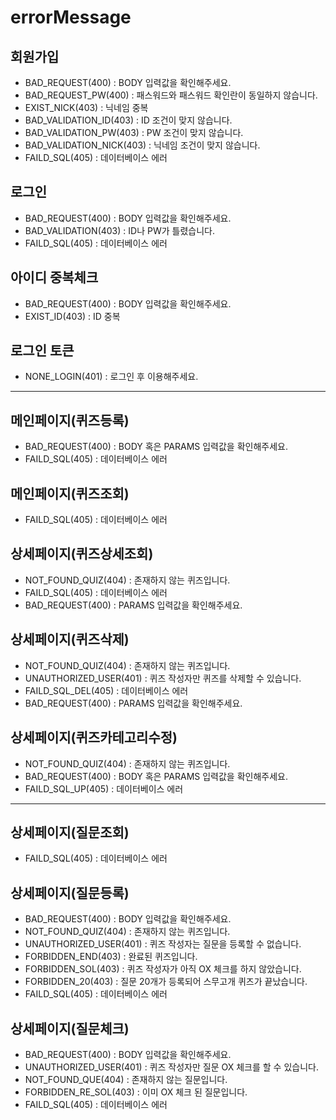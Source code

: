 # errorMessage #
## 회원가입 ##
- BAD_REQUEST(400) : BODY 입력값을 확인해주세요.
- BAD_REQUEST_PW(400) : 패스워드와 패스워드 확인란이 동일하지 않습니다.
- EXIST_NICK(403) : 닉네임 중복
- BAD_VALIDATION_ID(403) : ID 조건이 맞지 않습니다.
- BAD_VALIDATION_PW(403) : PW 조건이 맞지 않습니다.
- BAD_VALIDATION_NICK(403) : 닉네임 조건이 맞지 않습니다.
- FAILD_SQL(405) : 데이터베이스 에러
## 로그인 ##
- BAD_REQUEST(400) : BODY 입력값을 확인해주세요.
- BAD_VALIDATION(403) : ID나 PW가 틀렸습니다.
- FAILD_SQL(405) : 데이터베이스 에러
## 아이디 중복체크 ##
- BAD_REQUEST(400) : BODY 입력값을 확인해주세요.
- EXIST_ID(403) : ID 중복
## 로그인 토큰 ##
- NONE_LOGIN(401) : 로그인 후 이용해주세요.
---
## 메인페이지(퀴즈등록) ##
- BAD_REQUEST(400) : BODY 혹은 PARAMS 입력값을 확인해주세요.
- FAILD_SQL(405) : 데이터베이스 에러
## 메인페이지(퀴즈조회) ##
- FAILD_SQL(405) : 데이터베이스 에러
## 상세페이지(퀴즈상세조회) ##
- NOT_FOUND_QUIZ(404) : 존재하지 않는 퀴즈입니다.
- FAILD_SQL(405) : 데이터베이스 에러
- BAD_REQUEST(400) : PARAMS 입력값을 확인해주세요.
## 상세페이지(퀴즈삭제) ##
- NOT_FOUND_QUIZ(404) : 존재하지 않는 퀴즈입니다.
- UNAUTHORIZED_USER(401) : 퀴즈 작성자만 퀴즈를 삭제할 수 있습니다.
- FAILD_SQL_DEL(405) : 데이터베이스 에러
- BAD_REQUEST(400) : PARAMS 입력값을 확인해주세요.

## 상세페이지(퀴즈카테고리수정) ##
- NOT_FOUND_QUIZ(404) : 존재하지 않는 퀴즈입니다.
- BAD_REQUEST(400) : BODY 혹은 PARAMS 입력값을 확인해주세요.
- FAILD_SQL_UP(405) : 데이터베이스 에러
---
## 상세페이지(질문조회) ##
- FAILD_SQL(405) : 데이터베이스 에러
## 상세페이지(질문등록) ##
- BAD_REQUEST(400) : BODY 입력값을 확인해주세요.
- NOT_FOUND_QUIZ(404) : 존재하지 않는 퀴즈입니다.
- UNAUTHORIZED_USER(401) : 퀴즈 작성자는 질문을 등록할 수 없습니다.
- FORBIDDEN_END(403) : 완료된 퀴즈입니다.
- FORBIDDEN_SOL(403) : 퀴즈 작성자가 아직 OX 체크를 하지 않았습니다.
- FORBIDDEN_20(403) : 질문 20개가 등록되어 스무고개 퀴즈가 끝났습니다.
- FAILD_SQL(405) : 데이터베이스 에러
## 상세페이지(질문체크) ##
- BAD_REQUEST(400) : BODY 입력값을 확인해주세요.
- UNAUTHORIZED_USER(401) : 퀴즈 작성자만 질문 OX 체크를 할 수 있습니다.
- NOT_FOUND_QUE(404) : 존재하지 않는 질문입니다.
- FORBIDDEN_RE_SOL(403) : 이미 OX 체크 된 질문입니다.
- FAILD_SQL(405) : 데이터베이스 에러




